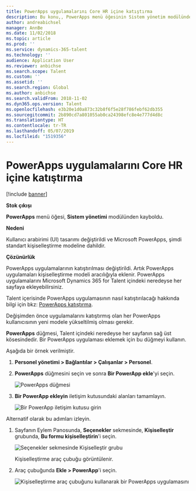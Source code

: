 ```yaml
---
title: PowerApps uygulamalarını Core HR içine katıştırma
description: Bu konu,, PowerApps menü öğesinin Sistem yönetim modülünden kaybolduğu sorunu ortadan kaldırmayı açıklamaktadır.
author: andreabichsel
manager: AnnBe
ms.date: 11/02/2018
ms.topic: article
ms.prod: ''
ms.service: dynamics-365-talent
ms.technology: ''
audience: Application User
ms.reviewer: anbichse
ms.search.scope: Talent
ms.custom: ''
ms.assetid: ''
ms.search.region: Global
ms.author: anbichse
ms.search.validFrom: 2018-11-02
ms.dyn365.ops.version: Talent
ms.openlocfilehash: e3b20e1d0a873c32b8f6f5e28f786febf62db355
ms.sourcegitcommit: 2b890cd7a801055ab0ca24398efc8e4e777d4d8c
ms.translationtype: HT
ms.contentlocale: tr-TR
ms.lasthandoff: 05/07/2019
ms.locfileid: "1519356"
---
```

# <a name="embed-powerapps-apps-in-core-hr"></a>PowerApps uygulamalarını Core HR içine katıştırma

[!include [banner](includes/banner.md)]

**Stok çıkışı**

**PowerApps** menü öğesi, **Sistem yönetimi** modülünden kayboldu.

**Nedeni**

Kullanıcı arabirimi (UI) tasarımı değiştirildi ve Microsoft PowerApps, şimdi standart kişiselleştirme modeline dahildir.

**Çözünürlük**

PowerApps uygulamalarının katıştırılması değiştirildi. Artık PowerApps uygulamaları kişiselleştirme modeli aracılığıyla eklenir. PowerApps uygulamalarını Microsoft Dynamics 365 for Talent içindeki neredeyse her sayfaya ekleyebilirsiniz.

Talent içerisinde PowerApps uygulamasının nasıl katıştırılacağı hakkında bilgi için bkz: [PowerApps katıştırma](https://docs.microsoft.com/en-us/dynamics365/unified-operations/fin-and-ops/get-started/embed-power-apps).

Değişimden önce uygulamalarını katıştırmış olan her PowerApps kullanıcısının yeni modele yükseltilmiş olması gerekir.

**PowerApps** düğmesi, Talent içindeki neredeyse her sayfanın sağ üst kösesindedir. Bir PowerApps uygulaması eklemek için bu düğmeyi kullanın.

Aşağıda bir örnek verilmiştir.

1. **Personel yönetimi \> Bağlantılar \> Çalışanlar \> Personel**.
2. **PowerApps** düğmesini seçin ve sonra **Bir PowerApp ekle**'yi seçin.

    ![PowerApps düğmesi](media/png.png)

3. **Bir PowerApp ekleyin** iletişim kutusundaki alanları tamamlayın.

    ![Bir PowerApp iletişim kutusu girin](media/insert-powerapp.png)

Alternatif olarak bu adımları izleyin.

1. Sayfanın Eylem Panosunda, **Seçenekler** sekmesinde, **Kişiselleştir** grubunda, **Bu formu kişiselleştirin**'i seçin.

    ![Seçenekler sekmesinde Kişiselleştir grubu](media/options.png)

    Kişiselleştirme araç çubuğu görüntülenir.

2. Araç çubuğunda **Ekle \> PowerApp**'i seçin.

    ![Kişiselleştirme araç çubuğunu kullanarak bir PowerApps uygulamasını](media/powerapp-bar.png)
